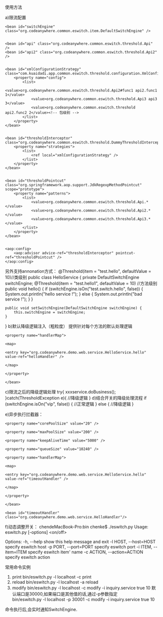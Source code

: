 使用方法

a)限流配置
 
    <bean id="switchEngine" class="org.codeanywhere.common.eswitch.item.DefaultSwitchEngine" />
 
 
    <bean id="api" class="org.codeanywhere.common.eswitch.threshold.Api" />
    <bean id="api2" class="org.codeanywhere.common.eswitch.threshold.Api2" />
 
 
    <bean id="xmlConfigurationStrategy" class="com.kuaidadi.app.common.eswitch.threshold.configuration.XmlConfigurationStrategy">
        <property name="config">
            <list>
                <value>org.codeanywhere.common.eswitch.threshold.Api2#func1 api2.func1 1</value>
                <value>org.codeanywhere.common.eswitch.threshold.Api3 api3 3</value>
                <value>org.codeanywhere.common.eswitch.threshold api2.func2 2</value><!-- 包级别 -->
            </list>
        </property>
    </bean>
 
 
    <bean id="thresholdInterceptor" class="org.codeanywhere.common.eswitch.threshold.DummyThresholdInterceptorX">
        <property name="strategies">
            <list>
                <ref local="xmlConfigurationStrategy" />
            </list>
        </property>
    </bean>
 
 
    <bean id="thresholdPointcut" class="org.springframework.aop.support.JdkRegexpMethodPointcut" scope="prototype">
        <property name="patterns">
            <list>
                <value>org.codeanywhere.common.eswitch.threshold.Api.*</value>
                <value>org.codeanywhere.common.eswitch.threshold.Api2.*</value>
                <value>org.codeanywhere.common.eswitch.threshold.Api3.*</value>
            </list>
        </property>
    </bean>
 
 
    <aop:config>
        <aop:advisor advice-ref="thresholdInterceptor" pointcut-ref="thresholdPointcut" />
    </aop:config>
 
另外支持annonation方式：
@Threshold(item = "test.hello", defaultValue = 10)//类级别
public class HelloService {
    private DefaultSwitchEngine switchEngine;
      @Threshold(item = "test.hello1", defaultValue = 10)  //方法级别
      public void hello() {
        if (switchEngine.isOn("test.switch.hello", false)) {
            System.out.println("hello service !");
        } else {
            System.out.println("bad service !");
        }
    }
 
    public void setSwitchEngine(DefaultSwitchEngine switchEngine) {
        this.switchEngine = switchEngine;
    }
}
b)默认降级逻辑注入（粗粒度）
提供针对每个方法的默认处理逻辑
 
<bean id="defaultDegradedHandlerInterceptor" class="org.codeanywhere.common.eswitch.degraded.DefaultDegradedHandlerInterceptor" >
 
    <property name="handlerMap">
 
    <map>
 
    <entry key="org.codeanywhere.demo.web.service.HelloService.hello" value-ref="helloHandler" />
 
    </map>
 
    </property>
 
    </bean>
<bean id="helloHandler" class="org.codeanywhere.demo.web.service.HelloHandler"/>
 
c)限流之后的降级逻辑处理
try{
xxxservice.doBusiness();
}catch(ThresholdException e){
 //降级逻辑
}
d)结合开关的降级处理流程
if (switchEngine.isOn("vip", false)) {
            //正常逻辑
        } else {
           //降级逻辑
        }
 
e)异步执行拦截器：
<bean id="asyncInvokeInterceptor" class="org.codeanywhere.common.eswitch.async.AsyncInvokeInterceptor" init-method="init">
 
    <property name="corePoolSize" value="20" />
 
    <property name="maxPoolSize" value="200" />
 
    <property name="keepAliveTime" value="5000" />
 
    <property name="queueSize" value="10240" />
 
    <property name="handlerMap">
 
    <map>
 
    <entry key="org.codeanywhere.demo.web.service.HelloService.hello" value-ref="timeoutHandler" />
 
    </map>
 
    </property>
 
    </bean>
     
    <bean id="timeoutHandler" class="org.codeanywhere.demo.web.service.HelloHandler"/>
 
f)动态调整开关：
chendeMacBook-Pro:bin chenke$ ./eswitch.py 
Usage: eswitch.py [-options] <on/off> <threshold>
 
Options:
  -h, --help            show this help message and exit
  -l HOST, --host=HOST  specify eswitch host
  -p PORT, --port=PORT  specify eswitch port
  -i ITEM, --item=ITEM  specify eswitch item' name
  -c ACTION, --action=ACTION
                        specify eswitch action

常用命令实例
1. print
bin/eswitch.py -l localhost -c print
2. reload
bin/eswitch.py -l localhost -a reload
3. modify
bin/eswitch.py -l localhost -c modify -i inquiry.service true 10
默认端口是30000,如果端口是其他值的话,通过-p参数指定<br>
bin/eswitch.py -l localhost -p 30001 -c modify -i inquiry.service true 10
 
 
命令执行后,会实时通知SwitchEngine.
